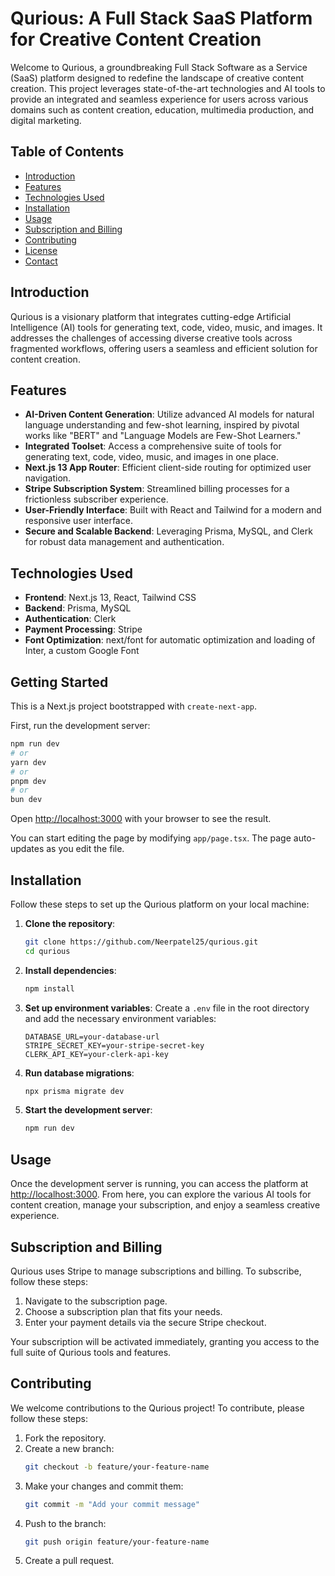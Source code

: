 # Qurious: A Full Stack SaaS Platform for Creative Content Creation

Welcome to Qurious, a groundbreaking Full Stack Software as a Service (SaaS) platform designed to redefine the landscape of creative content creation. This project leverages state-of-the-art technologies and AI tools to provide an integrated and seamless experience for users across various domains such as content creation, education, multimedia production, and digital marketing.

## Table of Contents

- [Introduction](#introduction)
- [Features](#features)
- [Technologies Used](#technologies-used)
- [Installation](#installation)
- [Usage](#usage)
- [Subscription and Billing](#subscription-and-billing)
- [Contributing](#contributing)
- [License](#license)
- [Contact](#contact)

## Introduction

Qurious is a visionary platform that integrates cutting-edge Artificial Intelligence (AI) tools for generating text, code, video, music, and images. It addresses the challenges of accessing diverse creative tools across fragmented workflows, offering users a seamless and efficient solution for content creation.

## Features

- **AI-Driven Content Generation**: Utilize advanced AI models for natural language understanding and few-shot learning, inspired by pivotal works like "BERT" and "Language Models are Few-Shot Learners."
- **Integrated Toolset**: Access a comprehensive suite of tools for generating text, code, video, music, and images in one place.
- **Next.js 13 App Router**: Efficient client-side routing for optimized user navigation.
- **Stripe Subscription System**: Streamlined billing processes for a frictionless subscriber experience.
- **User-Friendly Interface**: Built with React and Tailwind for a modern and responsive user interface.
- **Secure and Scalable Backend**: Leveraging Prisma, MySQL, and Clerk for robust data management and authentication.

## Technologies Used

- **Frontend**: Next.js 13, React, Tailwind CSS
- **Backend**: Prisma, MySQL
- **Authentication**: Clerk
- **Payment Processing**: Stripe
- **Font Optimization**: next/font for automatic optimization and loading of Inter, a custom Google Font

## Getting Started

This is a Next.js project bootstrapped with `create-next-app`.

First, run the development server:

```bash
npm run dev
# or
yarn dev
# or
pnpm dev
# or
bun dev
```

Open [http://localhost:3000](http://localhost:3000) with your browser to see the result.

You can start editing the page by modifying `app/page.tsx`. The page auto-updates as you edit the file.

## Installation

Follow these steps to set up the Qurious platform on your local machine:

1. **Clone the repository**:
    ```bash
    git clone https://github.com/Neerpatel25/qurious.git
    cd qurious
    ```

2. **Install dependencies**:
    ```bash
    npm install
    ```

3. **Set up environment variables**:
    Create a `.env` file in the root directory and add the necessary environment variables:
    ```env
    DATABASE_URL=your-database-url
    STRIPE_SECRET_KEY=your-stripe-secret-key
    CLERK_API_KEY=your-clerk-api-key
    ```

4. **Run database migrations**:
    ```bash
    npx prisma migrate dev
    ```

5. **Start the development server**:
    ```bash
    npm run dev
    ```

## Usage

Once the development server is running, you can access the platform at [http://localhost:3000](http://localhost:3000). From here, you can explore the various AI tools for content creation, manage your subscription, and enjoy a seamless creative experience.

## Subscription and Billing

Qurious uses Stripe to manage subscriptions and billing. To subscribe, follow these steps:

1. Navigate to the subscription page.
2. Choose a subscription plan that fits your needs.
3. Enter your payment details via the secure Stripe checkout.

Your subscription will be activated immediately, granting you access to the full suite of Qurious tools and features.

## Contributing

We welcome contributions to the Qurious project! To contribute, please follow these steps:

1. Fork the repository.
2. Create a new branch:
    ```bash
    git checkout -b feature/your-feature-name
    ```
3. Make your changes and commit them:
    ```bash
    git commit -m "Add your commit message"
    ```
4. Push to the branch:
    ```bash
    git push origin feature/your-feature-name
    ```
5. Create a pull request.
